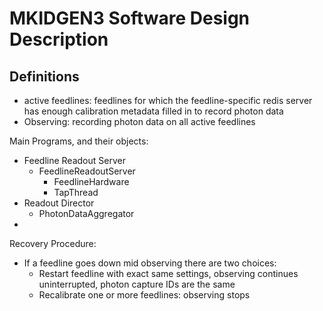 # MKIDGEN3 Software Design Description

## Definitions
- active feedlines: feedlines for which the feedline-specific redis server has enough calibration metadata filled in to record photon data
- Observing: recording photon data on all active feedlines

Main Programs, and their objects:
- Feedline Readout Server
  - FeedlineReadoutServer
    - FeedlineHardware
    - TapThread
- Readout Director
  - PhotonDataAggregator
- 




Recovery Procedure:
- If a feedline goes down mid observing there are two choices:
  - Restart feedline with exact same settings, observing continues uninterrupted, photon capture IDs are the same
  - Recalibrate one or more feedlines: observing stops 
